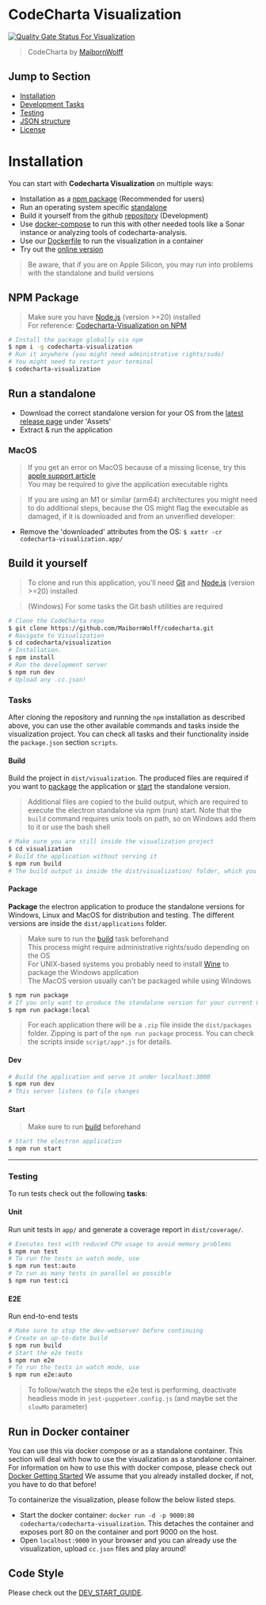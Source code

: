 # CodeCharta Visualization

[![Quality Gate Status For Visualization](https://sonarcloud.io/api/project_badges/measure?project=maibornwolff-gmbh_codecharta_visualization&metric=alert_status)](https://sonarcloud.io/project/overview?id=maibornwolff-gmbh_codecharta_visualization)

> CodeCharta by [MaibornWolff](https://www.maibornwolff.de)

## Jump to Section

- [Installation](#installation)
- [Development Tasks](#tasks)
- [Testing](#testing)
- [JSON structure](#json-structure)
- [License](LICENSE.md)

# Installation

You can start with **Codecharta Visualization** on multiple ways:

- Installation as a [npm package](#npm-package) (Recommended for users)
- Run an operating system specific [standalone](#run-a-standalone)
- Build it yourself from the github [repository](#build-it-yourself) (Development)
- Use [docker-compose](https://maibornwolff.github.io/codecharta/docs/docker-containers/) to run this with other needed tools like a Sonar instance or analyzing tools of codecharta-analysis.
- Use our [Dockerfile](#run-in-docker-container) to run the visualization in a container
- Try out the [online version](https://maibornwolff.github.io/codecharta/visualization/app/index.html?file=codecharta.cc.json&file=codecharta_analysis.cc.json)

> Be aware, that if you are on Apple Silicon, you may run into problems with the standalone and build versions

## NPM Package

> Make sure you have [Node.js](https://nodejs.org/en/download) (version >=20) installed <br>
> For reference: [Codecharta-Visualization on NPM](https://www.npmjs.com/package/codecharta-visualization)

```bash
# Install the package globally via npm
$ npm i -g codecharta-visualization
# Run it anywhere (you might need administrative rights/sudo)
# You might need to restart your terminal
$ codecharta-visualization
```

## Run a standalone

- Download the correct standalone version for your OS from the [latest release page](https://github.com/MaibornWolff/codecharta/releases) under 'Assets'
- Extract & run the application

### MacOS

> If you get an error on MacOS because of a missing license, try this [apple support article](https://support.apple.com/en-gb/guide/mac-help/mh40616/12.0/mac/12.0) <br>
> You may be required to give the application executable rights

> If you are using an M1 or similar (arm64) architectures you might need to do additional steps, because the OS might flag the executable as damaged, if it is downloaded and from an unverified developer:

- Remove the 'downloaded' attributes from the OS:
  `$ xattr -cr codecharta-visualization.app/`

## Build it yourself

> To clone and run this application, you'll need [Git](https://git-scm.com) and [Node.js](https://nodejs.org/en/download/) (version >=20) installed

> (Windows) For some tasks the Git bash utilities are required

```bash
# Clone the CodeCharta repo
$ git clone https://github.com/MaibornWolff/codecharta.git
# Navigate to Visualization
$ cd codecharta/visualization
# Installation.
$ npm install
# Run the development server
$ npm run dev
# Upload any .cc.json!
```

### Tasks

After cloning the repository and running the `npm` installation as described above, you can use the other available commands and tasks inside the visualization project. You can check all tasks and their functionality inside the `package.json` section `scripts`.

#### Build

Build the project in `dist/visualization`. The produced files are required if you want to [package](#package) the application or [start](#start) the standalone version.

> Additional files are copied to the build output, which are required to execute the electron standalone via npm (run) start.
> Note that the `build` command requires unix tools on path, so on Windows add them to it or use the bash shell

```bash
# Make sure you are still inside the visualization project
$ cd visualization
# Build the application without serving it
$ npm run build
# The build output is inside the dist/visualization/ folder, which you can serve as a web application
```

#### Package

**Package** the electron application to produce the standalone versions for Windows, Linux and MacOS for distribution and testing. The different versions are inside the `dist/applications` folder.

> Make sure to run the [build](#build) task beforehand <br>
> This process might require administrative rights/sudo depending on the OS <br>
> For UNIX-based systems you probably need to install [Wine](https://www.winehq.org/) to package the Windows application <br>
> The MacOS version usually can't be packaged while using Windows

```bash
$ npm run package
# If you only want to produce the standalone version for your current OS/arch combo use package:local
$ npm run package:local
```

> For each application there will be a `.zip` file inside the `dist/packages` folder. Zipping is part of the `npm run package` process. You can check the scripts inside `script/app*.js` for details.

#### Dev

```bash
# Build the application and serve it under localhost:3000
$ npm run dev
# This server listens to file changes
```

#### Start

> Make sure to run [build](#build) beforehand

```bash
# Start the electron application
$ npm run start
```

<hr>

### Testing

To run tests check out the following **tasks**:

#### Unit

Run unit tests in `app/` and generate a coverage report in `dist/coverage/`.

```bash
# Executes test with reduced CPU usage to avoid memory problems
$ npm run test
# To run the tests in watch mode, use
$ npm run test:auto
# To run as many tests in parallel as possible
$ npm run test:ci
```

#### E2E

Run end-to-end tests

```bash
# Make sure to stop the dev-webserver before continuing
# Create an up-to-date build
$ npm run build
# Start the e2e tests
$ npm run e2e
# To run the tests in watch mode, use
$ npm run e2e:auto
```

> To follow/watch the steps the e2e test is performing, deactivate headless mode in `jest-puppeteer.config.js` (and maybe set the `slowMo` parameter)

## Run in Docker container

You can use this via docker compose or as a standalone container. This section will deal with how to use the visualization as a standalone container. For information on how to use this with docker compose, please check out [Docker Getting Started](https://maibornwolff.github.io/codecharta/docs/docker-containers/)
We assume that you already installed docker, if not, you have to do that before!

To containerize the visualization, please follow the below listed steps.

- Start the docker container: `docker run -d -p 9000:80 codecharta/codecharta-visualization`. This detaches the container and exposes port 80 on the container and port 9000 on the host.
- Open `localhost:9000` in your browser and you can already use the visualization, upload `cc.json` files and play around!

## Code Style

Please check out the [DEV_START_GUIDE](../DEV_START_GUIDE.md).

